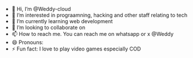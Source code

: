 - 👋 Hi, I’m @Weddy-cloud
- 👀 I’m interested in prograamning, hacking and other staff relating to tech
- 🌱 I’m currently learning web development      
- 💞️ I’m looking to collaborate on 
- 📫 How to reach me. You can reach me on whatsapp or x @Weddy
- 😄 Pronouns:
- ⚡ Fun fact: I love to play video games especially COD

<!---
Weddy-cloud/Weddy-cloud is a ✨ special ✨ repository because its `README.md` (this file) appears on your GitHub profile.
You can click the Preview link to take a look at your changes.
--->
